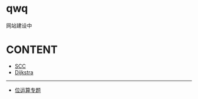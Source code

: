 # qwq

网站建设中

# CONTENT

- [SCC](/algorithm%20note/SCC.md)
- [Dijkstra](/algorithm%20note/Dijkstra.md)

---

- [位运算专题](/algorithm%20note/bits.md)

